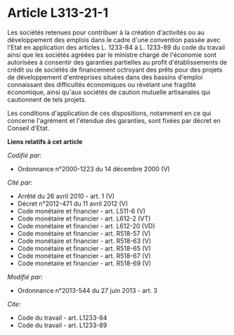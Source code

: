 # Article L313-21-1

Les sociétés retenues pour contribuer à la création d'activités ou au développement des emplois dans le cadre d'une
convention passée avec l'Etat en application des articles L. 1233-84 à L. 1233-89 du code du travail ainsi que les sociétés
agréées par le ministre chargé de l'économie sont autorisées à consentir des garanties partielles au profit d'établissements
de crédit ou de sociétés de financement octroyant des prêts pour des projets de développement d'entreprises situées dans des
bassins d'emploi connaissant des difficultés économiques ou révélant une fragilité économique, ainsi qu'aux sociétés de
caution mutuelle artisanales qui cautionnent de tels projets. 

Les conditions d'application de ces dispositions, notamment en ce qui concerne l'agrément et l'étendue des garanties, sont
fixées par décret en Conseil d'Etat.

**Liens relatifs à cet article**

_Codifié par_:

  - Ordonnance n°2000-1223 du 14 décembre 2000 (V)

_Cité par_:

  - Arrêté du 26 avril 2010 - art. 1 (V)
  - Décret n°2012-471 du 11 avril 2012 (V)
  - Code monétaire et financier - art. L511-6 (V)
  - Code monétaire et financier - art. L612-2 (VT)
  - Code monétaire et financier - art. L612-20 (VD)
  - Code monétaire et financier - art. R518-57 (V)
  - Code monétaire et financier - art. R518-63 (V)
  - Code monétaire et financier - art. R518-65 (V)
  - Code monétaire et financier - art. R518-67 (V)
  - Code monétaire et financier - art. R518-69 (V)

_Modifié par_:

  - Ordonnance n°2013-544 du 27 juin 2013 - art. 3

_Cite_:

  - Code du travail - art. L1233-84
  - Code du travail - art. L1233-89

